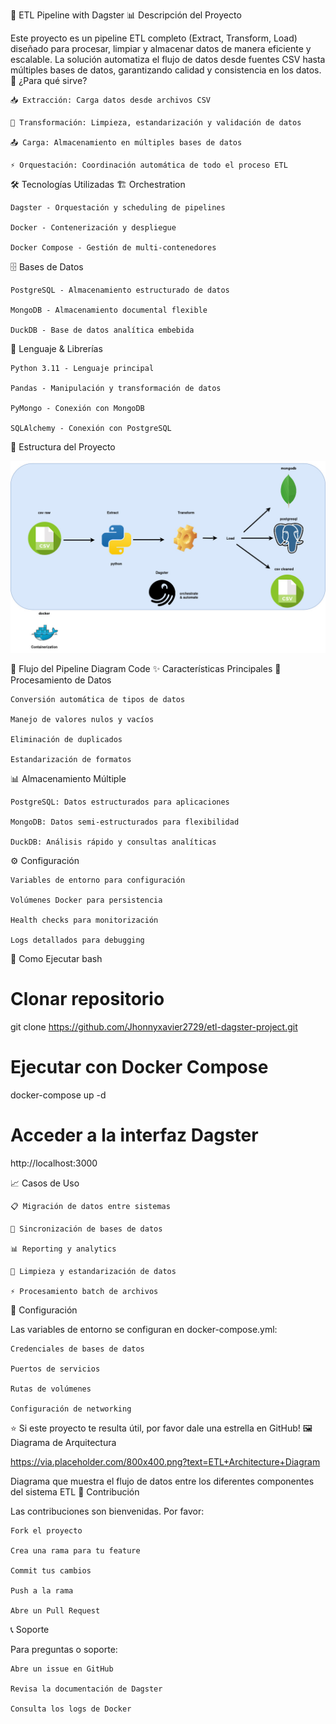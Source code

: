 🚀 ETL Pipeline with Dagster
📊 Descripción del Proyecto

Este proyecto es un pipeline ETL completo (Extract, Transform, Load) diseñado para procesar, limpiar y almacenar datos de manera eficiente y escalable. La solución automatiza el flujo de datos desde fuentes CSV hasta múltiples bases de datos, garantizando calidad y consistencia en los datos.
🎯 ¿Para qué sirve?

    📥 Extracción: Carga datos desde archivos CSV

    🔄 Transformación: Limpieza, estandarización y validación de datos

    📤 Carga: Almacenamiento en múltiples bases de datos

    ⚡ Orquestación: Coordinación automática de todo el proceso ETL

🛠️ Tecnologías Utilizadas
🏗️ Orchestration

    Dagster - Orquestación y scheduling de pipelines

    Docker - Contenerización y despliegue

    Docker Compose - Gestión de multi-contenedores

🗄️ Bases de Datos

    PostgreSQL - Almacenamiento estructurado de datos

    MongoDB - Almacenamiento documental flexible

    DuckDB - Base de datos analítica embebida

🐍 Lenguaje & Librerías

    Python 3.11 - Lenguaje principal

    Pandas - Manipulación y transformación de datos

    PyMongo - Conexión con MongoDB

    SQLAlchemy - Conexión con PostgreSQL

📁 Estructura del Proyecto

![Descripción de la imagen](./images/PROYECTO_ETL.jpg)

🔄 Flujo del Pipeline
Diagram
Code
✨ Características Principales
🔄 Procesamiento de Datos

    Conversión automática de tipos de datos

    Manejo de valores nulos y vacíos

    Eliminación de duplicados

    Estandarización de formatos

📊 Almacenamiento Múltiple

    PostgreSQL: Datos estructurados para aplicaciones

    MongoDB: Datos semi-estructurados para flexibilidad

    DuckDB: Análisis rápido y consultas analíticas

⚙️ Configuración

    Variables de entorno para configuración

    Volúmenes Docker para persistencia

    Health checks para monitorización

    Logs detallados para debugging

🚀 Como Ejecutar
bash

# Clonar repositorio
git clone https://github.com/Jhonnyxavier2729/etl-dagster-project.git

# Ejecutar con Docker Compose
docker-compose up -d

# Acceder a la interfaz Dagster
http://localhost:3000

📈 Casos de Uso

    📋 Migración de datos entre sistemas

    🔄 Sincronización de bases de datos

    📊 Reporting y analytics

    🧹 Limpieza y estandarización de datos

    ⚡ Procesamiento batch de archivos

🔧 Configuración

Las variables de entorno se configuran en docker-compose.yml:

    Credenciales de bases de datos

    Puertos de servicios

    Rutas de volúmenes

    Configuración de networking


⭐ Si este proyecto te resulta útil, por favor dale una estrella en GitHub!
🖼️ Diagrama de Arquitectura

https://via.placeholder.com/800x400.png?text=ETL+Architecture+Diagram

Diagrama que muestra el flujo de datos entre los diferentes componentes del sistema ETL
👥 Contribución

Las contribuciones son bienvenidas. Por favor:

    Fork el proyecto

    Crea una rama para tu feature

    Commit tus cambios

    Push a la rama

    Abre un Pull Request

📞 Soporte

Para preguntas o soporte:

    Abre un issue en GitHub

    Revisa la documentación de Dagster

    Consulta los logs de Docker
